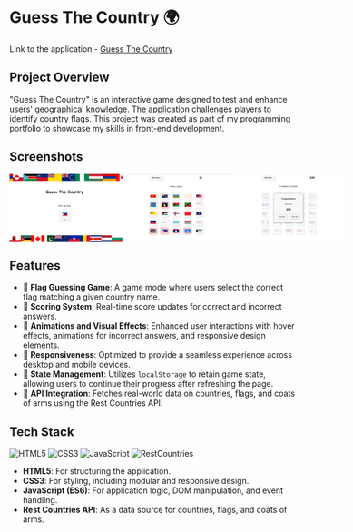 # Guess The Country 🌍

Link to the application - [Guess The Country](https://mikolajmal.github.io/GuessTheCountry)

## Project Overview
"Guess The Country" is an interactive game designed to test and enhance users' geographical knowledge. The application challenges players to identify country flags. This project was created as part of my programming portfolio to showcase my skills in front-end development.

## Screenshots
<div style="display:flex;">
  <img src="./screenshots/MainMenuScreenshot.png" alt="Main Menu Screenshot" height="120">
  <img src="./screenshots/FlagsGameScreenshot.png" alt="Flags Game Screenshot" height="120">
  <img src="./screenshots/GameEndedScreenshot.png" alt="Game Ended Screenshot" height="120">
</div>

## Features
- 🌟 **Flag Guessing Game**: A game mode where users select the correct flag matching a given country name.
- 🌟 **Scoring System**: Real-time score updates for correct and incorrect answers.
- 🌟 **Animations and Visual Effects**: Enhanced user interactions with hover effects, animations for incorrect answers, and responsive design elements.
- 🌟 **Responsiveness**: Optimized to provide a seamless experience across desktop and mobile devices.
- 🌟 **State Management**: Utilizes `localStorage` to retain game state, allowing users to continue their progress after refreshing the page.
- 🌟 **API Integration**: Fetches real-world data on countries, flags, and coats of arms using the Rest Countries API.

## Tech Stack
![HTML5](https://img.shields.io/badge/HTML5-E34F26?style=for-the-badge&logo=html5&logoColor=white) ![CSS3](https://img.shields.io/badge/CSS3-1572B6?style=for-the-badge&logo=css3&logoColor=white) ![JavaScript](https://img.shields.io/badge/JavaScript-F7DF1E?style=for-the-badge&logo=javascript&logoColor=black) ![RestCountries](https://img.shields.io/badge/REST%20Countries-0078D4?style=for-the-badge&logo=microsoftazure&logoColor=white)
- **HTML5**: For structuring the application.
- **CSS3**: For styling, including modular and responsive design.
- **JavaScript (ES6)**: For application logic, DOM manipulation, and event handling.
- **Rest Countries API**: As a data source for countries, flags, and coats of arms.
